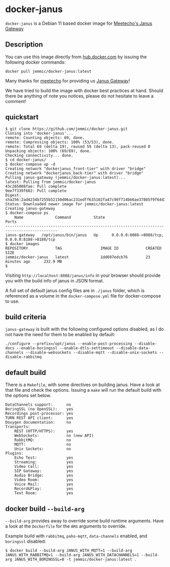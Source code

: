 # docker-janus
`docker-janus` is a Debian 11 based docker image for [Meetecho's Janus Gateway](https://github.com/meetecho/janus-gateway)

## Description

You can use this image directly from [hub.docker.com](https://hub.docker.com/r/jemmic/docker-janus/) by issuing the following docker commands:
```
docker pull jemmic/docker-janus:latest
```

Many thanks for [meetecho](http://www.meetecho.com) for providing us [Janus Gateway](https://github.com/meetecho/janus-gateway)!

We have tried to build the image with docker best practices at hand. Should there be anything of note you notices, please do not hesitate to leave a comment!

## quickstart 
```
$ git clone https://github.com/jemmic/docker-janus.git
Cloning into 'docker-janus'...
remote: Counting objects: 69, done.
remote: Compressing objects: 100% (53/53), done.
remote: Total 69 (delta 19), reused 59 (delta 13), pack-reused 0
Unpacking objects: 100% (69/69), done.
Checking connectivity... done.
$ cd docker-janus/
$ docker-compose up -d
Creating network "dockerjanus_front-tier" with driver "bridge"
Creating network "dockerjanus_back-tier" with driver "bridge"
Pulling janus-gateway (jemmic/docker-janus:latest)...
latest: Pulling from jemmic/docker-janus
43c265008fae: Pull complete
9ee7f339f682: Pull complete
Digest: sha256:2ad4234b7255b52150d06ac231edff635102fa47c90f714b66ae37885f9f64d3
Status: Downloaded newer image for jemmic/docker-janus:latest
Creating janus-gateway
$ docker-compose ps
    Name              Command          State                       Ports                      
---------------------------------------------------------------------------------------------
janus-gateway   /opt/janus/bin/janus   Up      0.0.0.0:8088->8088/tcp, 0.0.0.0:8188->8188/tcp 
$ docker images
REPOSITORY            TAG                 IMAGE ID            CREATED             SIZE
jemmic/docker-janus   latest              1dd697edcb76        23 minutes ago      232.9 MB
$ 
```

Visiting `http://localhost:8088/janus/info` in your browser should provide you with the build info of janus in JSON format.

A full set of default janus config files are in `./janus` folder, which is referenced as a volume in the `docker-compose.yml` file for docker-compose to use. 

## build criteria
`janus-gateway` is built with the following configured options disabled, as I do not have the need for them to be enabled by default:
```
./configure --prefix=/opt/janus --enable-post-processing --disable-docs --enable-boringssl --enable-dtls-settimeout --disable-data-channels --disable-websockets --disable-mqtt --disable-unix-sockets --disable-rabbitmq
```

## default build
There is a `Makefile`, with some directives on building janus. Have a look at that file and check the options. Issuing a `make` will run the default build with the options set below.

```
DataChannels support:      no
BoringSSL (no OpenSSL):    yes
Recordings post-processor: yes
TURN REST API client:      yes
Doxygen documentation:     no
Transports:
    REST (HTTP/HTTPS):     yes
    WebSockets:            no (new API)
    RabbitMQ:              no
    MQTT:                  no
    Unix Sockets:          no
Plugins:
    Echo Test:             yes
    Streaming:             yes
    Video Call:            yes
    SIP Gateway:           yes
    Audio Bridge:          yes
    Video Room:            yes
    Voice Mail:            yes
    Record&Play:           yes
    Text Room:             yes
```

## docker build `--build-arg`
`--build-arg` provides away to override some build runtime arguments. Have a look at the `Dockerfile` for the `ARG` arguments to override.

Example build with `rabbitmq`, `paho-mqtt`, `data-channels` enabled, and `boringssl` disabled:
```
$ docker build --build-arg JANUS_WITH_MQTT=1 --build-arg JANUS_WITH_RABBITMQ=1 --build-arg JANUS_WITH_DATACHANNELS=1 --build-arg JANUS_WITH_BORINGSSL=0 -t jemmic/docker-janus:latest .
```

